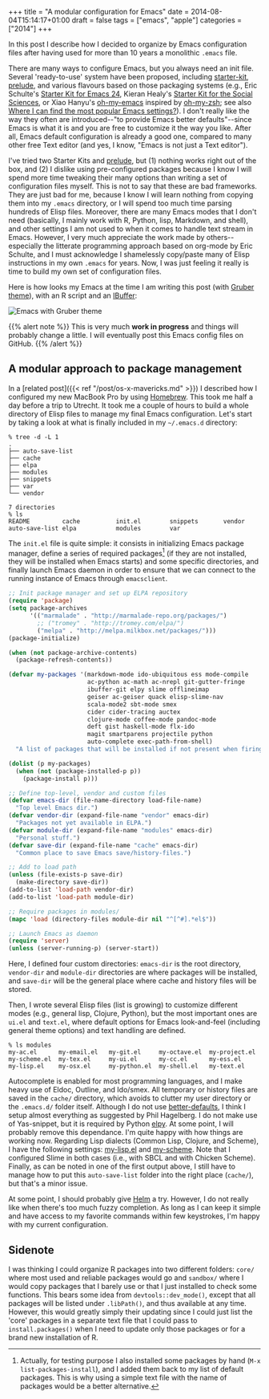 +++
title = "A modular configuration for Emacs"
date = 2014-08-04T15:14:17+01:00
draft = false
tags = ["emacs", "apple"]
categories = ["2014"]
+++

In this post I describe how I decided to organize by Emacs configuration files after having used for more than 10 years a monolithic `.emacs` file.

There are many ways to configure Emacs, but you always need an init file. Several 'ready-to-use' system have been proposed, including [starter-kit](https://github.com/technomancy/emacs-starter-kit), [prelude](https://github.com/bbatsov/prelude), and various flavours based on those packaging systems (e.g., Eric Schulte's [Starter Kit for Emacs 24](https://github.com/eschulte/emacs24-starter-kit), Kieran Healy's [Starter Kit for the Social Sciences](http://kieranhealy.org/resources/emacs-starter-kit/), or Xiao Hanyu's [oh-my-emacs](https://github.com/xiaohanyu/oh-my-emacs) inspired by [oh-my-zsh](https://github.com/robbyrussell/oh-my-zsh); see also [Where I can find the most popular Emacs settings?](http://goo.gl/QLpbuU)). I don't really like the way they often are introduced--"to provide Emacs better defaults"--since Emacs is what it is and you are free to customize it the way you like. After all, Emacs default configuration is already a good one, compared to many other free Text editor (and yes, I know, "Emacs is not just a Text editor").

I've tried two Starter Kits and [prelude](https://github.com/bbatsov/prelude), but (1) nothing works right out of the box, and (2) I dislike using pre-configured packages because I know I will spend more time tweaking their many options than writing a set of configuration files myself. This is not to say that these are bad frameworks. They are just bad for me, because I know I will learn nothing from copying them into my `.emacs` directory, or I will spend too much time parsing hundreds of Elisp files. Moreover, there are many Emacs modes that I don't need (basically, I mainly work with R, Python, lisp, Markdown, and shell), and other settings I am not used to when it comes to handle text stream in Emacs. However, I very much appreciate the work made by others--especially the litterate programming approach based on org-mode by Eric Schulte, and I must acknowledge I shamelessly copy/paste many of Elisp instructions in my own `.emacs` for years. Now, I was just feeling it really is time to build my own set of configuration files.

Here is how looks my Emacs at the time I am writing this post (with [Gruber theme](https://github.com/rexim/gruber-darker-theme)), with an R script and an [IBuffer](http://www.emacswiki.org/emacs/IbufferMode):

![Emacs with Gruber theme](/img/2014-07-27-14-43-49.png)

{{% alert note %}}
This is very much **work in progress** and things will probably change a little. I will eventually post this Emacs config files on GitHub.
{{% /alert %}}

## A modular approach to package management

In a [related post]({{< ref "/post/os-x-mavericks.md" >}}) I described how I configured my new MacBook Pro by using [Homebrew](http://brew.sh). This took me half a day before a trip to Utrecht. It took me a couple of hours to build a whole directory of Elisp files to manage my final Emacs configuration. Let's start by taking a look at what is finally included in my `~/.emacs.d` directory:

```
% tree -d -L 1
.
├── auto-save-list
├── cache
├── elpa
├── modules
├── snippets
├── var
└── vendor

7 directories
% ls 
README         cache          init.el        snippets       vendor
auto-save-list elpa           modules        var
```

The `init.el` file is quite simple: it consists in initializing Emacs package manager, define a series of required packages[^1] (if they are not installed, they will be installed when Emacs starts) and some specific directories, and finally launch Emacs daemon in order to ensure that we can connect to the running instance of Emacs through `emacsclient`.

```lisp
;; Init package manager and set up ELPA repository
(require 'package)
(setq package-archives
      '(("marmalade" . "http://marmalade-repo.org/packages/")
        ;; ("tromey" . "http://tromey.com/elpa/")
        ("melpa" . "http://melpa.milkbox.net/packages/")))
(package-initialize)

(when (not package-archive-contents)
  (package-refresh-contents))

(defvar my-packages '(markdown-mode ido-ubiquitous ess mode-compile
                      ac-python ac-math ac-nrepl git-gutter-fringe
                      ibuffer-git elpy slime offlineimap
                      geiser ac-geiser quack elisp-slime-nav
                      scala-mode2 sbt-mode smex
                      cider cider-tracing auctex
                      clojure-mode coffee-mode pandoc-mode
                      deft gist haskell-mode flx-ido
                      magit smartparens projectile python
                      auto-complete exec-path-from-shell)
  "A list of packages that will be installed if not present when firing Emacs")

(dolist (p my-packages)
  (when (not (package-installed-p p))
    (package-install p)))

;; Define top-level, vendor and custom files
(defvar emacs-dir (file-name-directory load-file-name)
  "Top level Emacs dir.")
(defvar vendor-dir (expand-file-name "vendor" emacs-dir)
  "Packages not yet available in ELPA.")
(defvar module-dir (expand-file-name "modules" emacs-dir)
  "Personal stuff.")
(defvar save-dir (expand-file-name "cache" emacs-dir)
  "Common place to save Emacs save/history-files.")

;; Add to load path
(unless (file-exists-p save-dir)
  (make-directory save-dir))
(add-to-list 'load-path vendor-dir)
(add-to-list 'load-path module-dir)

;; Require packages in modules/
(mapc 'load (directory-files module-dir nil "^[^#].*el$"))

;; Launch Emacs as daemon
(require 'server)
(unless (server-running-p) (server-start))
```

Here, I defined four custom directories: `emacs-dir` is the root directory, `vendor-dir` and `module-dir` directories are where packages will be installed, and `save-dir` will be the general place where cache and history files will be stored.

Then, I wrote several Elisp files (list is growing) to customize different modes (e.g., general lisp, Clojure, Python), but the most important ones are `ui.el` and `text.el`, where default options for Emacs look-and-feel (including general theme options) and text handling are defined.

```
% ls modules
my-ac.el      my-email.el   my-git.el     my-octave.el  my-project.el 
my-scheme.el  my-tex.el     my-ui.el      my-cc.el      my-ess.el
my-lisp.el    my-osx.el     my-python.el  my-shell.el   my-text.el
```

Autocomplete is enabled for most programming languages, and I make heavy use of Eldoc, Outline, and Ido/smex. All temporary or history files are saved in the `cache/` directory, which avoids to clutter my user directory or the `.emacs.d/` folder itself. Although I do not use [better-defaults](https://github.com/technomancy/better-defaults), I think I setup almost everything as suggested by Phil Hagelberg. I do not make use of Yas-snippet, but it is required by Python [elpy](https://github.com/jorgenschaefer/elpy/). At some point, I will probably remove this dependance. I'm quite happy with how things are working now. Regarding Lisp dialects (Common Lisp, Clojure, and Scheme), I have the following settings: <i class="fa fa-file-code-o fa-1x"></i> [my-lisp.el](https://aliquote.org/pub/my-lisp.el) and <i class="fa fa-file-code-o fa-1x"></i> [my-scheme](https://aliquote.org/pub/my-scheme.el). Note that I configured Slime in both cases (i.e., with SBCL and with Chicken Scheme). Finally, as can be noted in one of the first output above, I still have to manage how to put this `auto-save-list` folder into the right place (`cache/`), but that's a minor issue.


At some point, I should probably give [Helm](http://tuhdo.github.io/helm-intro.html) a try. However, I do not really like when there's too much fuzzy completion. As long as I can keep it simple and have access to my favorite commands within few keystrokes, I'm happy with my current configuration.


## Sidenote

I was thinking I could organize R packages into two different folders: `core/` where most used and reliable packages would go and `sandbox/` where I would copy packages that I barely use or that I just installed to check some functions. This bears some idea from `devtools::dev_mode()`, except that all packages will be listed under `.libPath()`, and thus available at any time. However, this would greatly simply their updating since I could just list the 'core' packages in a separate text file that I could pass to `install.packages()` when I need to update only those packages or for a brand new installation of R.


[^1]: Actually, for testing purpose I also installed some packages by hand (`M-x list-packages-install`), and I added them back to my list of default packages. This is why using a simple text file with the name of packages would be a better alternative.
